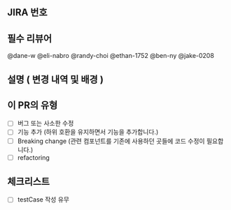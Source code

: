 <!--- 이 PR을 요약한 내용으로 위 제목 폼을 채워 주세요. -->
## JIRA 번호
 
## 필수 리뷰어
@dane-w
@eli-nabro
@randy-choi
@ethan-1752
@ben-ny
@jake-0208
 
## 설명 ( 변경 내역 및 배경 )
 
<!--- 이 변경이 왜 필요한가요? 어떤 문제를 해결하나요? -->
<!--- 그 문제와 관련 있는 이슈가 열려 있다면, 여기 링크를 붙여 주세요. -->
 
## 이 PR의 유형
 
<!--- 어떤 유형의 변경인가요? 해당하는 모든 유형의 주석을 해제해주세요. -->
- [ ] 버그 또는 사소한 수정
- [ ] 기능 추가 (하위 호환을 유지하면서 기능을 추가합니다.)
- [ ] Breaking change (관련 컴포넌트를 기존에 사용하던 곳들에 코드 수정이 필요합니다.)
- [ ] refactoring
 
## 체크리스트
 
<!--- 각 항목을 읽어 보시고, 해당하는 항목의 주석을 해제해주세요. -->
- [ ] testCase 작성 유무
